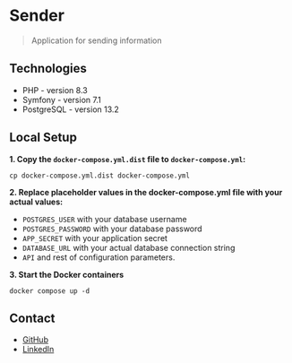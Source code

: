 # Sender
> Application for sending information
## Technologies
* PHP - version 8.3
* Symfony - version 7.1
* PostgreSQL - version 13.2

## Local Setup
**1. Copy the `docker-compose.yml.dist` file to `docker-compose.yml`:**
```
cp docker-compose.yml.dist docker-compose.yml
```
**2. Replace placeholder values in the docker-compose.yml file with your actual values:**
- `POSTGRES_USER` with your database username
- `POSTGRES_PASSWORD` with your database password
- `APP_SECRET` with your application secret
- `DATABASE_URL` with your actual database connection string
- `API` and rest of configuration parameters. 

**3. Start the Docker containers**
```
docker compose up -d
```

## Contact
* [GitHub](https://github.com/JakubSzczerba)
* [LinkedIn](https://www.linkedin.com/in/jakub-szczerba-3492751b4/)